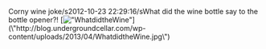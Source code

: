 Corny wine joke/s2012-10-23 22:29:16/sWhat did the wine bottle say to the bottle opener?! [![\"WhatdidtheWine\"](\"http://blog.undergroundcellar.com/wp-content/uploads/2013/04/WhatdidtheWine.jpg\")](\"http://blog.undergroundcellar.com/wp-content/uploads/2013/04/WhatdidtheWine.jpg\")